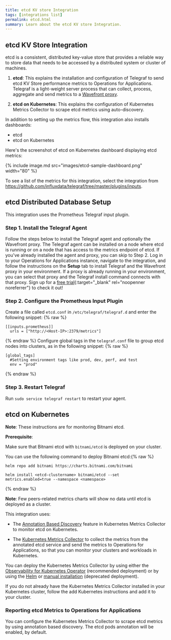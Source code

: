 ```yaml
---
title: etcd KV store Integration
tags: [integrations list]
permalink: etcd.html
summary: Learn about the etcd KV store Integration.
---
```

## etcd KV Store Integration

etcd is a consistent, distributed key-value store that provides a reliable way to store data that needs to be accessed by a distributed system or cluster of machines.

1. **etcd**: This explains the installation and configuration of Telegraf to send etcd KV Store performance metrics to Operations for Applications. Telegraf is a light-weight server process that can collect, process, aggregate and send metrics to a [Wavefront proxy](https://docs.wavefront.com/proxies.html).

2. **etcd on Kubernetes**: This explains the configuration of Kubernetes Metrics Collector to scrape etcd metrics using auto-discovery.

In addition to setting up the metrics flow, this integration also installs dashboards:
* etcd
* etcd on Kubernetes

Here's the screenshot of etcd on Kubernetes dashboard displaying etcd metrics:

{% include image.md src="images/etcd-sample-dashboard.png" width="80" %}


To see a list of the metrics for this integration, select the integration from <https://github.com/influxdata/telegraf/tree/master/plugins/inputs>.
## etcd Distributed Database Setup



This integration uses the Prometheus Telegraf input plugin.


### Step 1. Install the Telegraf Agent

Follow the steps below to install the Telegraf agent and optionally the Wavefront proxy. The Telegraf agent can be installed on a node where etcd is running or on a node that has access to the metrics endpoint of etcd. If you've already installed the agent and proxy, you can skip to Step 2.
Log in to your Operations for Applications instance, navigate to the integration, and follow the instructions on the **Setup** tab to install Telegraf and the Wavefront proxy in your environment. If a proxy is already running in your environment, you can select that proxy and the Telegraf install command connects with that proxy. Sign up for a [free trial](https://tanzu.vmware.com/observability-trial){:target="_blank" rel="noopenner noreferrer"} to check it out!

### Step 2. Configure the Prometheus Input Plugin

Create a file called `etcd.conf` in `/etc/telegraf/telegraf.d` and enter the following snippet:
{% raw %}
```
[[inputs.prometheus]]
  urls = ["http://<Host-IP>:2379/metrics"]
```
{% endraw %}
Configure global tags in the `telegraf.conf` file to group etcd nodes into clusters, as in the following snippet:
{% raw %}
```
[global_tags]
  #Setting environment tags like prod, dev, perf, and test
  env = "prod"
```
{% endraw %}

### Step 3. Restart Telegraf

Run `sudo service telegraf restart` to restart your agent.

## etcd on Kubernetes

**Note**: These instructions are for monitoring Bitnami etcd.

**Prerequisite**:

Make sure that Bitnami etcd with `bitnami/etcd` is deployed on your cluster.

You can use the following command to deploy Bitnami etcd:{% raw %}
```
helm repo add bitnami https://charts.bitnami.com/bitnami

helm install <etcd-clustername> bitnami/etcd --set metrics.enabled=true --namespace <namespace>
```
{% endraw %}

**Note**: Few peers-related metrics charts will show no data until etcd is deployed as a cluster.

This integration uses:
* The [Annotation Based Discovery](https://github.com/wavefrontHQ/observability-for-kubernetes/blob/main/docs/collector/discovery.md#annotation-based-discovery) feature in Kubernetes Metrics Collector to monitor etcd on Kubernetes.

* The [Kubernetes Metrics Collector](https://github.com/wavefrontHQ/observability-for-kubernetes) to collect the metrics from the annotated etcd service and send the metrics to Operations for Applications, so that you can monitor your clusters and workloads in Kubernetes.

You can deploy the Kubernetes Metrics Collector by using either the [Observability for Kubernetes Operator](https://github.com/wavefrontHQ/observability-for-kubernetes) (recommended deployment) or by using the [Helm](https://docs.wavefront.com/kubernetes.html#kubernetes-quick-install-using-helm) or [manual installation](https://docs.wavefront.com/kubernetes.html#kubernetes-manual-install) (deprecated deployment).

If you do not already have the Kubernetes Metrics Collector installed in your Kubernetes cluster, follow the add Kubernetes instructions and add it to your cluster.

### Reporting etcd Metrics to Operations for Applications

You can configure the Kubernetes Metrics Collector to scrape etcd metrics by using annotation based discovery. The etcd pods annotation will be enabled, by default.



